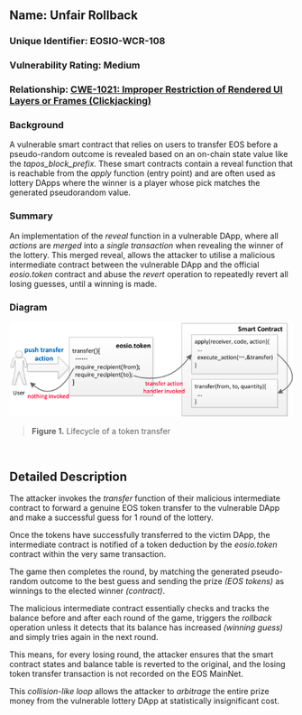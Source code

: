 <br/>

## Name: Unfair Rollback

### Unique Identifier: EOSIO-WCR-108

### Vulnerability Rating: Medium

### Relationship: [CWE-1021: Improper Restriction of Rendered UI Layers or Frames (Clickjacking)](https://cwe.mitre.org/data/definitions/1021.html)

### Background
A vulnerable smart contract that relies on users to transfer EOS before a pseudo-random outcome is revealed based on an on-chain state value like the _tapos_block_prefix_. These smart contracts contain a reveal function that is reachable from the _apply_ function (entry point) and are often used as lottery DApps where the winner is a player whose pick matches the generated pseudorandom value. 

### Summary
An implementation of the _reveal_ function in a vulnerable DApp, where all _actions_ are *merged* into a *single transaction* when revealing the winner of the lottery. This merged reveal, allows the attacker to utilise a malicious intermediate contract between the vulnerable DApp and the official _eosio.token_ contract and abuse the _revert_ operation to repeatedly revert all losing guesses, until a winning is made.

### Diagram
![token transfer](images/token_transfer.png)

> **Figure 1.** Lifecycle of a token transfer
<br/>

## Detailed Description
The attacker invokes the _transfer_ function of their malicious intermediate contract to forward a genuine EOS token transfer to the vulnerable DApp and make a successful guess for 1 round of the lottery.

Once the tokens have successfully transferred to the victim DApp, the intermediate contract is notified of a token deduction by the _eosio.token_ contract within the very same transaction.

The game then completes the round, by matching the generated pseudo-random outcome to the best guess and sending the prize _(EOS tokens)_ as winnings to the elected winner _(contract)_.

The malicious intermediate contract essentially checks and tracks the balance before and after each round of the game, triggers the _rollback_ operation unless it detects that its balance has increased _(winning guess)_ and simply tries again in the next round.

This means, for every losing round, the attacker ensures that the smart contract states and balance table is reverted to the original, and the losing token transfer transaction is not recorded on the EOS MainNet. 

This _collision-like loop_ allows the attacker to _arbitrage_ the entire prize money from the vulnerable lottery DApp at statistically insignificant cost.
 <br/>
 <br/>